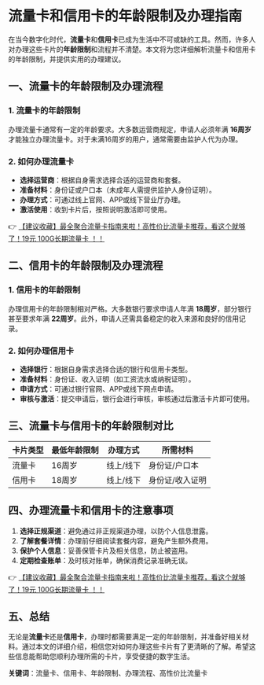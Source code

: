 # 流量卡和信用卡的年龄限制及办理指南

在当今数字化时代，**流量卡**和**信用卡**已成为生活中不可或缺的工具。然而，许多人对办理这些卡片的**年龄限制**和流程并不清楚。本文将为您详细解析流量卡和信用卡的年龄限制，并提供实用的办理建议。

## 一、流量卡的年龄限制及办理流程

### 1. 流量卡的年龄限制
办理流量卡通常有一定的年龄要求。大多数运营商规定，申请人必须年满 **16周岁** 才能独立办理流量卡。对于未满16周岁的用户，通常需要由监护人代为办理。

### 2. 如何办理流量卡
- **选择运营商**：根据自身需求选择合适的运营商和套餐。
- **准备材料**：身份证或户口本（未成年人需提供监护人身份证明）。
- **办理方式**：可通过线上官网、APP或线下营业厅办理。
- **激活使用**：收到卡片后，按照说明激活即可使用。

👉 [【建议收藏】最全聚合流量卡指南来啦！高性价比流量卡推荐，看这个就够了！19元 100G长期流量卡 ！！](https://bit.ly/Liuliangka)

## 二、信用卡的年龄限制及办理流程

### 1. 信用卡的年龄限制
办理信用卡的年龄限制相对严格。大多数银行要求申请人年满 **18周岁**，部分银行甚至要求年满 **22周岁**。此外，申请人还需具备稳定的收入来源和良好的信用记录。

### 2. 如何办理信用卡
- **选择银行**：根据自身需求选择合适的银行和信用卡类型。
- **准备材料**：身份证、收入证明（如工资流水或纳税证明）。
- **申请方式**：可通过银行官网、APP或线下网点申请。
- **审核与激活**：提交申请后，银行会进行审核，审核通过后激活卡片即可使用。

## 三、流量卡与信用卡的年龄限制对比

| 卡片类型 | 最低年龄限制 | 办理方式 | 所需材料 |
| -------- | ------------ | -------- | -------- |
| 流量卡   | 16周岁       | 线上/线下 | 身份证/户口本 |
| 信用卡   | 18周岁       | 线上/线下 | 身份证/收入证明 |

## 四、办理流量卡和信用卡的注意事项

1. **选择正规渠道**：避免通过非正规渠道办理，以防个人信息泄露。
2. **了解套餐详情**：办理前仔细阅读套餐内容，避免产生额外费用。
3. **保护个人信息**：妥善保管卡片及相关信息，防止被盗用。
4. **定期检查账单**：及时核对账单，确保消费记录准确无误。

👉 [【建议收藏】最全聚合流量卡指南来啦！高性价比流量卡推荐，看这个就够了！19元 100G长期流量卡 ！！](https://bit.ly/Liuliangka)

## 五、总结

无论是**流量卡**还是**信用卡**，办理时都需要满足一定的年龄限制，并准备好相关材料。通过本文的详细介绍，相信您对如何办理这些卡片有了更清晰的了解。希望这些信息能帮助您顺利办理所需的卡片，享受便捷的数字生活。

**关键词**：流量卡、信用卡、年龄限制、办理流程、高性价比流量卡